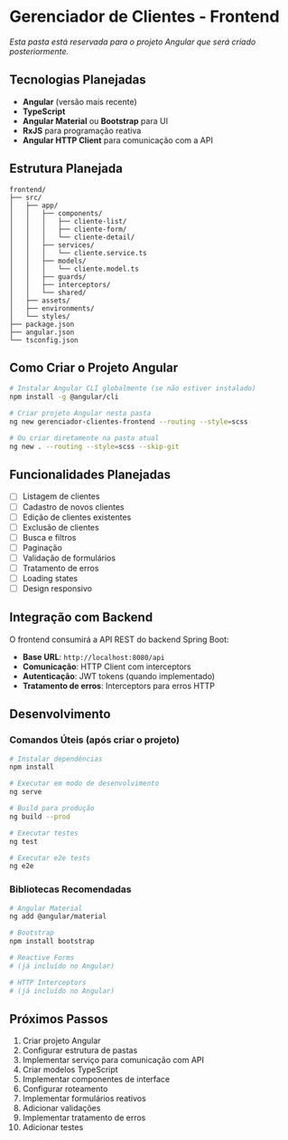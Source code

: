 # Gerenciador de Clientes - Frontend

*Esta pasta está reservada para o projeto Angular que será criado posteriormente.*

## Tecnologias Planejadas

- **Angular** (versão mais recente)
- **TypeScript**
- **Angular Material** ou **Bootstrap** para UI
- **RxJS** para programação reativa
- **Angular HTTP Client** para comunicação com a API

## Estrutura Planejada

```
frontend/
├── src/
│   ├── app/
│   │   ├── components/
│   │   │   ├── cliente-list/
│   │   │   ├── cliente-form/
│   │   │   └── cliente-detail/
│   │   ├── services/
│   │   │   └── cliente.service.ts
│   │   ├── models/
│   │   │   └── cliente.model.ts
│   │   ├── guards/
│   │   ├── interceptors/
│   │   └── shared/
│   ├── assets/
│   ├── environments/
│   └── styles/
├── package.json
├── angular.json
└── tsconfig.json
```

## Como Criar o Projeto Angular

```bash
# Instalar Angular CLI globalmente (se não estiver instalado)
npm install -g @angular/cli

# Criar projeto Angular nesta pasta
ng new gerenciador-clientes-frontend --routing --style=scss

# Ou criar diretamente na pasta atual
ng new . --routing --style=scss --skip-git
```

## Funcionalidades Planejadas

- [ ] Listagem de clientes
- [ ] Cadastro de novos clientes
- [ ] Edição de clientes existentes
- [ ] Exclusão de clientes
- [ ] Busca e filtros
- [ ] Paginação
- [ ] Validação de formulários
- [ ] Tratamento de erros
- [ ] Loading states
- [ ] Design responsivo

## Integração com Backend

O frontend consumirá a API REST do backend Spring Boot:

- **Base URL**: `http://localhost:8080/api`
- **Comunicação**: HTTP Client com interceptors
- **Autenticação**: JWT tokens (quando implementado)
- **Tratamento de erros**: Interceptors para erros HTTP

## Desenvolvimento

### Comandos Úteis (após criar o projeto)

```bash
# Instalar dependências
npm install

# Executar em modo de desenvolvimento
ng serve

# Build para produção
ng build --prod

# Executar testes
ng test

# Executar e2e tests
ng e2e
```

### Bibliotecas Recomendadas

```bash
# Angular Material
ng add @angular/material

# Bootstrap
npm install bootstrap

# Reactive Forms
# (já incluído no Angular)

# HTTP Interceptors
# (já incluído no Angular)
```

## Próximos Passos

1. Criar projeto Angular
2. Configurar estrutura de pastas
3. Implementar serviço para comunicação com API
4. Criar modelos TypeScript
5. Implementar componentes de interface
6. Configurar roteamento
7. Implementar formulários reativos
8. Adicionar validações
9. Implementar tratamento de erros
10. Adicionar testes
